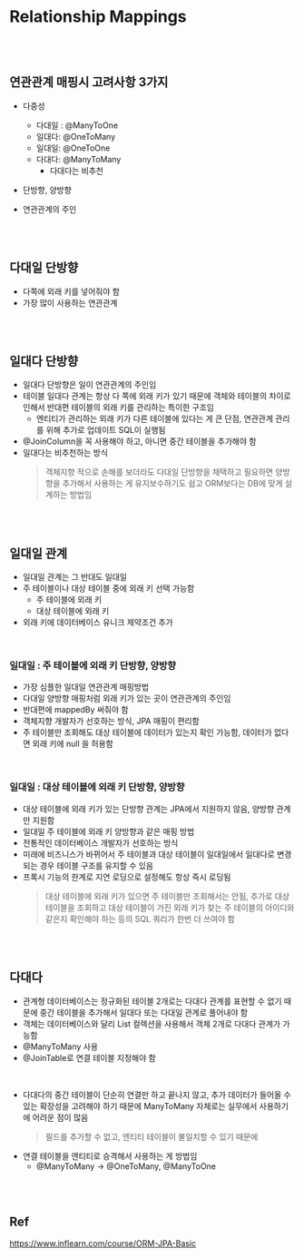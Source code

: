 # Relationship Mappings


<br>
<br>


## 연관관계 매핑시 고려사항 3가지
* 다중성
	* 다대일 : @ManyToOne
	* 일대다: @OneToMany
	* 일대일: @OneToOne
	* 다대다: @ManyToMany
		* 다대다는 비추천

* 단방향, 양방향
* 연관관계의 주인


<br>
<br>


## 다대일 단방향
* 다쪽에 외래 키를 넣어줘야 함
* 가장 많이 사용하는 연관관계


<br>
<br>


## 일대다 단방향
* 일대다 단방향은 일이 연관관계의 주인임
* 테이블 일대다 관계는 항상 다 쪽에 외래 키가 있기 때문에 객체와 테이블의 차이로 인해서 반대편 테이블의 외래 키를 관리하는 특이한 구조임
	* 엔티티가 관리하는 외래 키가 다른 테이블에 있다는 게 큰 단점, 연관관계 관리를 위해 추가로 업데이트 SQL이 실행됨
* @JoinColumn을 꼭 사용해야 하고, 아니면 중간 테이블을 추가해야 함
* 일대다는 비추천하는 방식
	> 객체지향 적으로 손해를 보더라도 다대일 단방향을 채택하고 필요하면 양방향을 추가해서 사용하는 게 유지보수하기도 쉽고 ORM보다는 DB에 맞게 설계하는 방법임



<br>
<br>


## 일대일 관계
* 일대일 관계는 그 반대도 일대일
* 주 테이블이나 대상 테이블 중에 외래 키 선택 가능함
	* 주 테이블에 외래 키
	* 대상 테이블에 외래 키
* 외래 키에 데이터베이스 유니크 제약조건 추가

<br>

### 일대일 : 주 테이블에 외래 키 단방향, 양방향
* 가장 심플한 일대일 연관관계 매핑방법
* 다대일 양방향 매핑처럼 외래 키가 있는 곳이 연관관계의 주인임
* 반대편에 mappedBy 써줘야 함
* 객체지향 개발자가 선호하는 방식, JPA 매핑이 편리함
* 주 테이블만 조회해도 대상 테이블에 데이터가 있는지 확인 가능함, 데이터가 없다면 외래 키에 null 을 허용함

<br>

### 일대일 : 대상 테이블에 외래 키 단방향, 양방향
* 대상 테이블에 외래 키가 있는 단방향 관계는 JPA에서 지원하지 않음, 양방향 관계만 지원함
* 일대일 주 테이블에 외래 키 양방향과 같은 매핑 방법
* 전통적인 데이터베이스 개발자가 선호하는 방식
* 미래에 비즈니스가 바뀌어서 주 테이블과 대상 테이블이 일대일에서 일대다로 변경되는 경우 테이블 구조를 유지할 수 있음
* 프록시 기능의 한계로 지연 로딩으로 설정해도 항상 즉시 로딩됨
	> 대상 테이블에 외래 키가 있으면 주 테이블만 조회해서는 안됨, 추가로 대상 테이블을 조회하고 대상 테이블이 가진 외래 키가 찾는 주 테이블의 아이디와 같은지 확인해야 하는 등의 SQL 쿼리가 한번 더 쓰여야 함


<br>
<br>

	
## 다대다
* 관계형 데이터베이스는 정규화된 테이블 2개로는 다대다 관계를 표현할 수 없기 때문에 중간 테이블을 추가해서 일대다 또는 다대일 관계로 풀어내야 함
* 객체는 데이터베이스와 달리 List 컬렉션을 사용해서 객체 2개로 다대다 관계가 가능함
* @ManyToMany 사용
* @JoinTable로 연결 테이블 지정해야 함

<br>

* 다대다의 중간 테이블이 단순히 연결만 하고 끝나지 않고, 추가 데이터가 들어올 수 있는 확장성을 고려해야 하기 때문에 ManyToMany 자체로는 실무에서 사용하기에 어려운 점이 많음
	> 필드를 추가할 수 없고, 엔티티 테이블이 불일치할 수 있기 때문에
* 연결 테이블을 엔티티로 승격해서 사용하는 게 방법임
	* @ManyToMany -> @OneToMany, @ManyToOne



<br>
<br>

## Ref
https://www.inflearn.com/course/ORM-JPA-Basic
